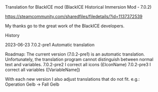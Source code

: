 Translation for BlackICE mod (BlackICE Historical Immersion Mod - 7.0.2)

https://steamcommunity.com/sharedfiles/filedetails/?id=1137372539

My thanks go to the great work of the BlackICE developers.

History

2023-06-23 7.0.2-pre1 Automatic translation

Roadmap:
The current version (7.0.2-pre1) is an automatic translation. Unfortunately, the translation program cannot distinguish between normal text and variables.
7.0.2-pre2 I correct all icons (£IconName)
7.0.2-pre3 I correct all variables ([VariableName])

With each new version I also adjust translations that do not fit. e.g.: Operation Gelb -> Fall Gelb
